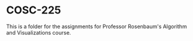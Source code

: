 # COSC-225

This is a folder for the assignments for Professor Rosenbaum's Algorithm and Visualizations course.

